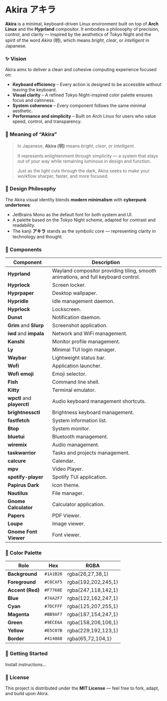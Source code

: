 # Akira アキラ

**Akira** is a minimal, keyboard-driven Linux environment built on top of **Arch Linux** and the **Hyprland** compositor. It embodies a philosophy of precision, control, and clarity — inspired by the aesthetics of Tokyo Night and the spirit of the word *Akira* (明), which means *bright*, *clear*, or *intelligent* in Japanese.

### ✨ Vision

Akira aims to deliver a clean and cohesive computing experience focused on:

- **Keyboard efficiency** – Every action is designed to be accessible without leaving the keyboard.
- **Visual clarity** – A refined Tokyo Night-inspired color palette ensures focus and calmness.
- **System coherence** – Every component follows the same minimal aesthetic.
- **Performance and simplicity** – Built on Arch Linux for users who value speed, control, and transparency.

### 🧠 Meaning of “Akira”

> In Japanese, **Akira (明)** means *bright*, *clear*, or *intelligent*.
>
> It represents enlightenment through simplicity — a system that stays out of your way while remaining luminous in design and function.
>
> Just as the light cuts through the dark, Akira seeks to make your workflow sharper, faster, and more focused.

### 🎨 Design Philosophy

The Akira visual identity blends **modern minimalism** with **cyberpunk undertones**:

- JetBrains Mono as the default font for both system and UI.
- A palette based on the Tokyo Night scheme, adapted for contrast and readability.
- The kanji **アキラ** stands as the symbolic core — representing clarity in technology and thought.

### 🧩 Components

| Component | Description |
|------------|-------------|
| **Hyprland** | Wayland compositor providing tiling, smooth animations, and full keyboard control. |
| **Hyprlock** | Screen locker. |
| **Hyprpaper** | Desktop wallpaper. |
| **Hypridle** | Idle management daemon. |
| **Hyprlock** | Lockscreen. |
| **Dunst** | Notification daemon. |
| **Grim** and **Slurp** | Screenshot application. |
| **iwd** and **impala** | Network and WiFi management. |
| **Kanshi** | Monitor profile management. |
| **Ly** | Minimal TUI login manager. |
| **Waybar** | Lightweight status bar. |
| **Wofi** | Application launcher. |
| **Wofi emoji** | Emoji selector. |
| **Fish** | Command line shell. |
| **Kitty** | Terminal emulator. |
| **wpctl** and **playerctl** | Audio keyboard management shortcuts. |
| **brightnessctl** | Brightness keyboard management. |
| **fastfetch** | System information list. |
| **Btop** | System monitor. |
| **bluetui** | Bluetooth management. |
| **wiremix** | Audio management. |
| **taskwarrior** | Tasks and projects management. |
| **calcure** | Calendar. |
| **mpv** | Video Player. |
| **spotify-player** | Spotify TUI application. |
| **Papirus Dark** | Icon theme. |
| **Nautilus** | File manager. |
| **Gnome Calculator** | Calculator application. |
| **Papers** | PDF Viewer. |
| **Loupe** | Image viewer. |
| **Gnome Font Viewer** | Font viewer. |

### 🌈 Color Palette

| Role | Hex | RGBA |
|------|------|------|
| **Background** | `#1A1B26` | rgba(26,27,38,1) |
| **Foreground** | `#C0CAF5` | rgba(192,202,245,1) |
| **Accent (Red)** | `#F7768E` | rgba(247,118,142,1) |
| **Blue** | `#7AA2F7` | rgba(122,162,247,1) |
| **Cyan** | `#7DCFFF` | rgba(125,207,255,1) |
| **Magenta** | `#BB9AF7` | rgba(187,154,247,1) |
| **Green** | `#9ECE6A` | rgba(158,206,106,1) |
| **Yellow** | `#E5C07B` | rgba(229,192,123,1) |
| **Border** | `#414868` | rgba(65,72,104,1) |

### 🚀 Getting Started

Install instructions...

### 📜 License

This project is distributed under the **MIT License** — feel free to fork, adapt, and build upon Akira.
